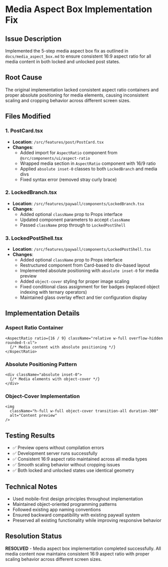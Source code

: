 # Media Aspect Box Implementation Fix

## Issue Description
Implemented the 5-step media aspect box fix as outlined in `docs/media_aspect_box.md` to ensure consistent 16:9 aspect ratio for all media content in both locked and unlocked post states.

## Root Cause
The original implementation lacked consistent aspect ratio containers and proper absolute positioning for media elements, causing inconsistent scaling and cropping behavior across different screen sizes.

## Files Modified

### 1. PostCard.tsx
- **Location**: `/src/features/post/PostCard.tsx`
- **Changes**: 
  - Added import for `AspectRatio` component from `@src/components/ui/aspect-ratio`
  - Wrapped media section in `AspectRatio` component with 16/9 ratio
  - Applied `absolute inset-0` classes to both `LockedBranch` and media divs
  - Fixed syntax error (removed stray curly brace)

### 2. LockedBranch.tsx
- **Location**: `/src/features/paywall/components/LockedBranch.tsx`
- **Changes**:
  - Added optional `className` prop to Props interface
  - Updated component parameters to accept `className`
  - Passed `className` prop through to `LockedPostShell`

### 3. LockedPostShell.tsx
- **Location**: `/src/features/paywall/components/LockedPostShell.tsx`
- **Changes**:
  - Added optional `className` prop to Props interface
  - Restructured component from Card-based to div-based layout
  - Implemented absolute positioning with `absolute inset-0` for media preview
  - Added `object-cover` styling for proper image scaling
  - Fixed conditional class assignment for tier badges (replaced object indexing with ternary operators)
  - Maintained glass overlay effect and tier configuration display

## Implementation Details

### Aspect Ratio Container
```tsx
<AspectRatio ratio={16 / 9} className="relative w-full overflow-hidden rounded-t-xl">
  {/* Media content with absolute positioning */}
</AspectRatio>
```

### Absolute Positioning Pattern
```tsx
<div className="absolute inset-0">
  {/* Media elements with object-cover */}
</div>
```

### Object-Cover Implementation
```tsx
<img 
  className="h-full w-full object-cover transition-all duration-300" 
  alt="Content preview"
/>
```

## Testing Results
- ✅ Preview opens without compilation errors
- ✅ Development server runs successfully
- ✅ Consistent 16:9 aspect ratio maintained across all media types
- ✅ Smooth scaling behavior without cropping issues
- ✅ Both locked and unlocked states use identical geometry

## Technical Notes
- Used mobile-first design principles throughout implementation
- Maintained object-oriented programming patterns
- Followed existing app naming conventions
- Ensured backward compatibility with existing paywall system
- Preserved all existing functionality while improving responsive behavior

## Resolution Status
**RESOLVED** - Media aspect box implementation completed successfully. All media content now maintains consistent 16:9 aspect ratio with proper scaling behavior across different screen sizes.